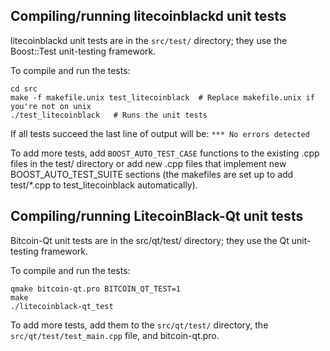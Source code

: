 Compiling/running litecoinblackd unit tests
------------------------------------

litecoinblackd unit tests are in the `src/test/` directory; they
use the Boost::Test unit-testing framework.

To compile and run the tests:

	cd src
	make -f makefile.unix test_litecoinblack  # Replace makefile.unix if you're not on unix
	./test_litecoinblack   # Runs the unit tests

If all tests succeed the last line of output will be:
`*** No errors detected`

To add more tests, add `BOOST_AUTO_TEST_CASE` functions to the existing
.cpp files in the test/ directory or add new .cpp files that
implement new BOOST_AUTO_TEST_SUITE sections (the makefiles are
set up to add test/*.cpp to test_litecoinblack automatically).


Compiling/running LitecoinBlack-Qt unit tests
---------------------------------------

Bitcoin-Qt unit tests are in the src/qt/test/ directory; they
use the Qt unit-testing framework.

To compile and run the tests:

	qmake bitcoin-qt.pro BITCOIN_QT_TEST=1
	make
	./litecoinblack-qt_test

To add more tests, add them to the `src/qt/test/` directory,
the `src/qt/test/test_main.cpp` file, and bitcoin-qt.pro.
